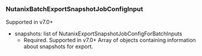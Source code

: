 ### NutanixBatchExportSnapshotJobConfigInput
Supported in v7.0+

- snapshots: list of NutanixExportSnapshotJobConfigForBatchInputs
  - Required. Supported in v7.0+
      Array of objects containing information about snapshots for export.
